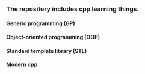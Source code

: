 ### The repository includes cpp learning things.

#### Generic programming (GP)

#### Object-oriented programming (OOP)

#### Standard template library (STL)

#### Modern cpp